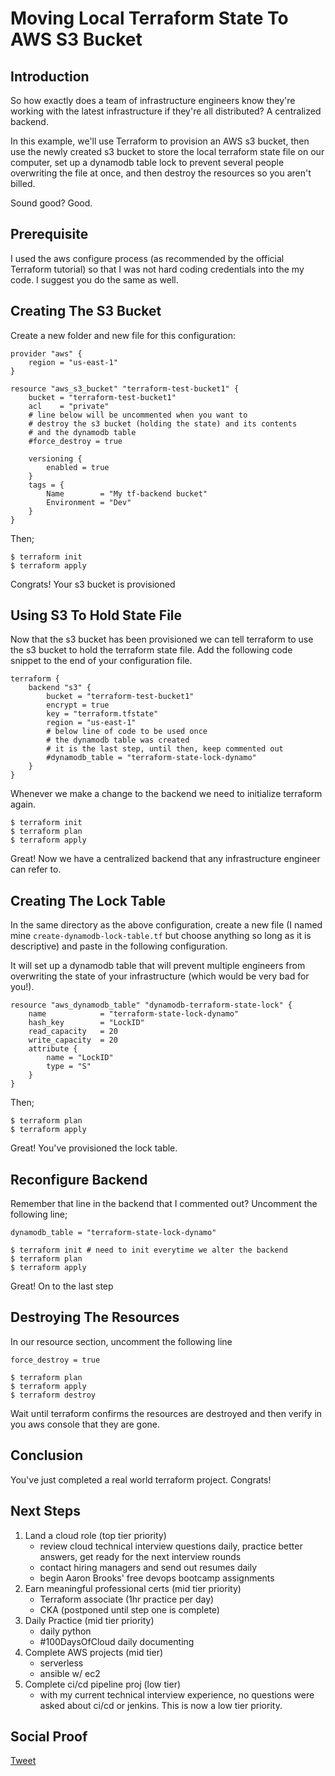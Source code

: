 
# Moving Local Terraform State To AWS S3 Bucket

## Introduction

So how exactly does a team of infrastructure engineers know they're working with the latest infrastructure if they're all distributed? A centralized backend. 

In this example, we'll use Terraform to provision an AWS s3 bucket, then use the newly created s3 bucket to store the local terraform state file on our computer, set up a dynamodb table lock to prevent several people overwriting the file at once, and then destroy the resources so you aren't billed. 

Sound good? Good. 

## Prerequisite

I used the aws configure process (as recommended by the official Terraform tutorial) so that I was not hard coding credentials into the my code. I suggest you do the same as well.

## Creating The S3 Bucket

Create a new folder and new file for this configuration:

```
provider "aws" {
    region = "us-east-1"
}

resource "aws_s3_bucket" "terraform-test-bucket1" {
    bucket = "terraform-test-bucket1"
    acl    = "private"
    # line below will be uncommented when you want to
    # destroy the s3 bucket (holding the state) and its contents
    # and the dynamodb table
    #force_destroy = true
    
    versioning {
        enabled = true
    }
    tags = {
        Name        = "My tf-backend bucket"
        Environment = "Dev"
    }
}

```

Then;
```
$ terraform init
$ terraform apply
```

Congrats! Your s3 bucket is provisioned

## Using S3 To Hold State File

Now that the s3 bucket has been provisioned we can tell terraform to use the s3 bucket to hold the terraform state file. Add the following code snippet to the end of your configuration file.

```
terraform {
    backend "s3" {
        bucket = "terraform-test-bucket1"
        encrypt = true
        key = "terraform.tfstate"
        region = "us-east-1"
        # below line of code to be used once 
        # the dynamodb table was created
        # it is the last step, until then, keep commented out
        #dynamodb_table = "terraform-state-lock-dynamo"
    }
}
```

Whenever we make a change to the backend we need to initialize terraform again.

```
$ terraform init
$ terraform plan
$ terraform apply
```

Great! Now we have a centralized backend that any infrastructure engineer can refer to. 

## Creating The Lock Table

In the same directory as the above configuration, create a new file (I named mine ```create-dynamodb-lock-table.tf``` but choose anything so long as it is descriptive) and paste in the following configuration.

It will set up a dynamodb table that will prevent multiple engineers from overwriting the state of your infrastructure (which would be very bad for you!). 

```
resource "aws_dynamodb_table" "dynamodb-terraform-state-lock" {
    name            = "terraform-state-lock-dynamo"
    hash_key        = "LockID"
    read_capacity   = 20
    write_capacity  = 20
    attribute {
        name = "LockID"
        type = "S"
    }
}
```

Then;
```
$ terraform plan
$ terraform apply
```
Great! You've provisioned the lock table.

## Reconfigure Backend

Remember that line in the backend that I commented out? Uncomment the following line;

```
dynamodb_table = "terraform-state-lock-dynamo"
```

```
$ terraform init # need to init everytime we alter the backend
$ terraform plan
$ terraform apply
```

Great! On to the last step

## Destroying The Resources

In our resource section, uncomment the following line

```
force_destroy = true
```

```
$ terraform plan
$ terraform apply
$ terraform destroy
```

Wait until terraform confirms the resources are destroyed and then verify in you aws console that they are gone.

## Conclusion

You've just completed a real world terraform project. Congrats!

## Next Steps

1) Land a cloud role (top tier priority)
    - review cloud technical interview questions daily, practice better answers, get ready for the next interview rounds
    - contact hiring managers and send out resumes daily
    - begin Aaron Brooks' free devops bootcamp assignments
2) Earn meaningful professional certs (mid tier priority)
    - Terraform associate (1hr practice per day)
    - CKA (postponed until step one is complete)
3) Daily Practice (mid tier priority)
    - daily python
    - #100DaysOfCloud daily documenting
4) Complete AWS projects (mid tier)
    - serverless
    - ansible w/ ec2
5) Complete ci/cd pipeline proj (low tier)
    - with my current technical interview experience, no questions were asked about ci/cd or jenkins. This is now a low tier priority.

## Social Proof

[Tweet]()
